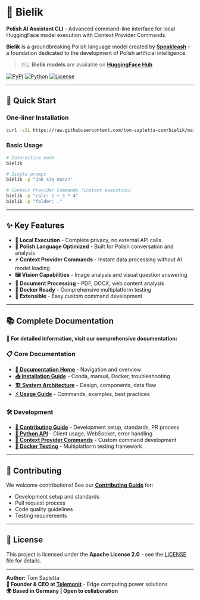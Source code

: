 # 🦅 Bielik

**Polish AI Assistant CLI** - Advanced command-line interface for local HuggingFace model execution with Context Provider Commands.

**Bielik** is a groundbreaking Polish language model created by **[Speakleash](https://speakleash.org/)** - a foundation dedicated to the development of Polish artificial intelligence.

> 🇵🇱 **Bielik models** are available on **[HuggingFace Hub](https://huggingface.co/speakleash)**

[![PyPI](https://img.shields.io/pypi/v/bielik.svg)](https://pypi.org/project/bielik/)
[![Python](https://img.shields.io/pypi/pyversions/bielik.svg)](https://www.python.org/)
[![License](https://img.shields.io/badge/license-Apache%202.0-blue.svg)](LICENSE)

---

## 🚀 **Quick Start**

### **One-liner Installation**
```bash
curl -sSL https://raw.githubusercontent.com/tom-sapletta-com/bielik/main/quick-install.sh | bash
```

### **Basic Usage**
```bash
# Interactive mode
bielik

# Single prompt
bielik -p "Jak się masz?"

# Context Provider Commands (instant execution)
bielik -p "calc: 2 + 3 * 4"
bielik -p "folder: ."
```

---

## ✨ **Key Features**

- **🎯 Local Execution** - Complete privacy, no external API calls  
- **💬 Polish Language Optimized** - Built for Polish conversation and analysis
- **⚡ Context Provider Commands** - Instant data processing without AI model loading
- **🖼️ Vision Capabilities** - Image analysis and visual question answering
- **📁 Document Processing** - PDF, DOCX, web content analysis
- **🐳 Docker Ready** - Comprehensive multiplatform testing
- **🔧 Extensible** - Easy custom command development

---

## 📚 **Complete Documentation**

**📖 For detailed information, visit our comprehensive documentation:**

### **📋 Core Documentation**
- **[📖 Documentation Home](docs/README.md)** - Navigation and overview
- **[📥 Installation Guide](docs/INSTALLATION.md)** - Conda, manual, Docker, troubleshooting
- **[🏗️ System Architecture](docs/ARCHITECTURE.md)** - Design, components, data flow
- **[⚡ Usage Guide](docs/USAGE.md)** - Commands, examples, best practices

### **🛠️ Development**  
- **[🤝 Contributing Guide](docs/CONTRIBUTING.md)** - Development setup, standards, PR process
- **[🔌 Python API](docs/API.md)** - Client usage, WebSocket, error handling
- **[🎯 Context Provider Commands](docs/CONTEXT_PROVIDERS.md)** - Custom command development
- **[🐳 Docker Testing](docs/DOCKER.md)** - Multiplatform testing framework

---

## 🤝 **Contributing**

We welcome contributions! See our **[Contributing Guide](docs/CONTRIBUTING.md)** for:
- Development setup and standards
- Pull request process  
- Code quality guidelines
- Testing requirements

---

## 📄 **License**

This project is licensed under the **Apache License 2.0** - see the [LICENSE](LICENSE) file for details.

---

**Author:** Tom Sapletta  
**🏢 Founder & CEO at [Telemonit](https://www.telemonit.com)** - Edge computing power solutions  
**🌍 Based in Germany | Open to collaboration**




  

